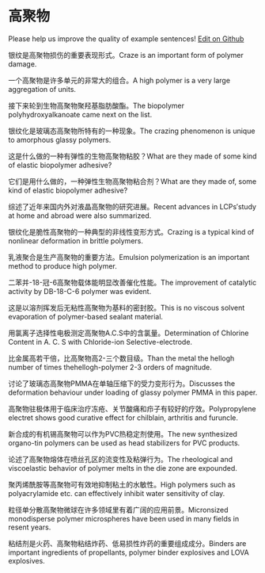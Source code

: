 # 高聚物

Please help us improve the quality of example sentences! [Edit on Github](https://github.com/jiyushe/jiyu-example-sentence-source/blob/main/chinese/gaojuwu.md)

<p><span class="chinese">银纹是高聚物损伤的重要表现形式。</span><span class="english">Craze is an important form of polymer damage.</span></p>

<p><span class="chinese">一个高聚物是许多单元的非常大的组合。</span><span class="english">A high polymer is a very large aggregation of units.</span></p>

<p><span class="chinese">接下来轮到生物高聚物聚羟基脂肪酸酯。</span><span class="english">The biopolymer polyhydroxyalkanoate came next on the list.</span></p>

<p><span class="chinese">银纹化是玻璃态高聚物所特有的一种现象。</span><span class="english">The crazing phenomenon is unique to amorphous glassy polymers.</span></p>

<p><span class="chinese">这是什么做的一种有弹性的生物高聚物粘胶？</span><span class="english">What are they made of some kind of elastic biopolymer adhesive?</span></p>

<p><span class="chinese">它们是用什么做的，一种弹性生物高聚物粘合剂？</span><span class="english">What are they made of, some kind of elastic biopolymer adhesive?</span></p>

<p><span class="chinese">综述了近年来国内外对液晶高聚物的研究进展。</span><span class="english">Recent advances in LCPs′study at home and abroad were also summarized.</span></p>

<p><span class="chinese">银纹化是脆性高聚物的一种典型的非线性变形方式。</span><span class="english">Crazing is a typical kind of nonlinear deformation in brittle polymers.</span></p>

<p><span class="chinese">乳液聚合是生产高聚物的重要方法。</span><span class="english">Emulsion polymerization is an important method to produce high polymer.</span></p>

<p><span class="chinese">二苯并-18-冠-6高聚物载体能明显改善催化性能。</span><span class="english">The improvement of catalytic activity by DB-18-C-6 polymer was evident.</span></p>

<p><span class="chinese">这是以溶剂挥发后无粘性高聚物为基料的密封胶。</span><span class="english">This is no viscous solvent evaporation of polymer-based sealant material.</span></p>

<p><span class="chinese">用氯离子选择性电极测定高聚物A.C.S中的含氯量。</span><span class="english">Determination of Chlorine Content in A. C. S with Chloride-ion Selective-electrode.</span></p>

<p><span class="chinese">比金属高若干倍，比高聚物高2-三个数目级。</span><span class="english">Than the metal the hellogh number of times thehellogh-polymer 2-3 orders of magnitude.</span></p>

<p><span class="chinese">讨论了玻璃态高聚物PMMA在单轴压缩下的受力变形行为。</span><span class="english">Discusses the deformation behaviour under loading of glassy polymer PMMA in this paper.</span></p>

<p><span class="chinese">高聚物驻极体用于临床治疗冻疮、关节酸痛和疖子有较好的疗效。</span><span class="english">Polypropylene electret shows good curative effect for chilblain, arthritis and furuncle.</span></p>

<p><span class="chinese">新合成的有机锡高聚物可以作为PVC热稳定剂使用。</span><span class="english">The new synthesized organo-tin polymers can be used as head stabilizers for PVC products.</span></p>

<p><span class="chinese">论述了高聚物熔体在喷丝孔区的流变性及粘弹行为。</span><span class="english">The rheological and viscoelastic behavior of polymer melts in the die zone are expounded.</span></p>

<p><span class="chinese">聚丙烯酰胺等高聚物可有效地抑制粘土的水敏性。</span><span class="english">High polymers such as polyacrylamide etc. can effectively inhibit water sensitivity of clay.</span></p>

<p><span class="chinese">粒径单分散高聚物微球在许多领域里有着广阔的应用前景。</span><span class="english">Micronsized monodisperse polymer microspheres have been used in many fields in resent years.</span></p>

<p><span class="chinese">粘结剂是火药、高聚物粘结炸药、低易损性炸药的重要组成成分。</span><span class="english">Binders are important ingredients of propellants, polymer binder explosives and LOVA explosives.</span></p>

